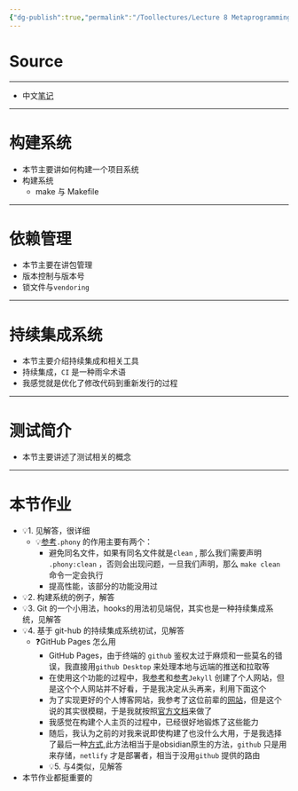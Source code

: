 ```yaml
---
{"dg-publish":true,"permalink":"/Toollectures/Lecture 8 Metaprogramming/","dgPassFrontmatter":true}
---
```



# Source
---
- 中文[笔记](https://missing-semester-cn.github.io/2020/metaprogramming/)
---
# 构建系统

- 本节主要讲如何构建一个项目系统
- 构建系统
	- make 与 Makefile
---
# 依赖管理

- 本节主要在讲包管理
- 版本控制与版本号
- 锁文件与`vendoring` 
---
# 持续集成系统

- 本节主要介绍持续集成和相关工具
- 持续集成，`CI` 是一种雨伞术语
- 我感觉就是优化了修改代码到重新发行的过程
---
# 测试简介

- 本节主要讲述了测试相关的概念
---
# 本节作业

- 💡1. 见解答，很详细
	- 💡[参考](https://www.gnu.org/software/make/manual/html_node/Phony-Targets.html)`.phony` 的作用主要有两个：
		- 避免同名文件，如果有同名文件就是`clean` , 那么我们需要声明 `.phony:clean` ，否则会出现问题，一旦我们声明，那么 `make clean` 命令一定会执行
		- 提高性能，该部分的功能没用过
- 💡2. 构建系统的例子，解答
- 💡3. Git 的一个小用法，hooks的用法初见端倪，其实也是一种持续集成系统，见解答
- 💡4. 基于 git-hub 的持续集成系统初试，见解答
	- ❓GitHub Pages 怎么用
		- GitHub Pages，由于终端的 `github` 鉴权太过于麻烦和一些莫名的错误，我直接用`github Desktop` 来处理本地与远端的推送和拉取等
		- 在使用这个功能的过程中，我[参考](https://docs.github.com/en/pages/setting-up-a-github-pages-site-with-jekyll/about-github-pages-and-jekyll)和[参考](https://jekyllrb.com/docs/installation/#requirements)`Jekyll` 创建了个人网站，但是这个个人网站并不好看，于是我决定从头再来，利用下面这个
		- 为了实现更好的个人博客网站，我参考了这位前辈的[网站](https://linhandev.github.io/posts/Github-Page/)，但是这个说的其实很模糊，于是我就按照[官方文档](https://github.com/cotes2020/jekyll-theme-chirpy)来做了
		- 我感觉在构建个人主页的过程中，已经很好地锻炼了这些能力
		- 随后，我认为之前的对我来说即使构建了也没什么大用，于是我选择了最后一种[方式](https://b23.tv/VjZwEc1),此方法相当于是obsidian原生的方法，`github` 只是用来存储，`netlify` 才是部署者，相当于没用`github` 提供的路由
		- 💡5. 与4类似，见解答
- 本节作业都挺重要的